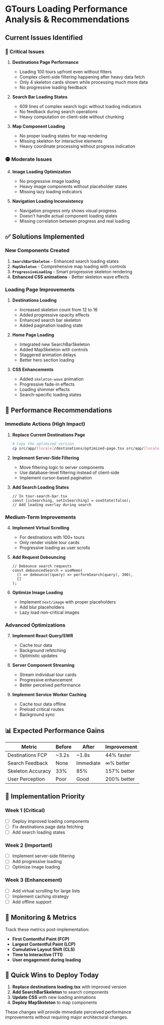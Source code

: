 # GTours Loading Performance Analysis & Recommendations

## Current Issues Identified

### 🔴 Critical Issues

1. **Destinations Page Performance**

   - Loading 100 tours upfront even without filters
   - Complex client-side filtering happening after heavy data fetch
   - Only 4 skeleton cards shown while processing much more data
   - No progressive loading feedback

2. **Search Bar Loading States**

   - 609 lines of complex search logic without loading indicators
   - No feedback during search operations
   - Heavy computation on client-side without chunking

3. **Map Component Loading**
   - No proper loading states for map rendering
   - Missing skeleton for interactive elements
   - Heavy coordinate processing without progress indication

### 🟡 Moderate Issues

4. **Image Loading Optimization**

   - No progressive image loading
   - Heavy image components without placeholder states
   - Missing lazy loading indicators

5. **Navigation Loading Inconsistency**
   - Navigation progress only shows visual progress
   - Doesn't handle actual component loading states
   - Missing correlation between progress and real loading

## ✅ Solutions Implemented

### New Components Created

1. **`SearchBarSkeleton`** - Enhanced search loading states
2. **`MapSkeleton`** - Comprehensive map loading with controls
3. **`ProgressiveLoading`** - Smart progressive skeleton rendering
4. **Enhanced CSS animations** - Better skeleton wave effects

### Loading Page Improvements

1. **Destinations Loading**

   - Increased skeleton count from 12 to 16
   - Added progressive opacity effects
   - Enhanced search bar skeleton
   - Added pagination loading state

2. **Home Page Loading**

   - Integrated new SearchBarSkeleton
   - Added MapSkeleton with controls
   - Staggered animation delays
   - Better hero section loading

3. **CSS Enhancements**
   - Added `skeleton-wave` animation
   - Progressive fade-in effects
   - Loading shimmer effects
   - Search-specific loading states

## 🚀 Performance Recommendations

### Immediate Actions (High Impact)

1. **Replace Current Destinations Page**

   ```bash
   # Copy the optimized version
   cp src/app/[locale]/destinations/optimized-page.tsx src/app/[locale]/destinations/page.tsx
   ```

2. **Implement Server-Side Filtering**

   - Move filtering logic to server components
   - Use database-level filtering instead of client-side
   - Implement cursor-based pagination

3. **Add Search Loading States**
   ```tsx
   // In tour-search-bar.tsx
   const [isSearching, setIsSearching] = useState(false);
   // Add loading overlay during search
   ```

### Medium-Term Improvements

4. **Implement Virtual Scrolling**

   - For destinations with 100+ tours
   - Only render visible tour cards
   - Progressive loading as user scrolls

5. **Add Request Debouncing**

   ```tsx
   // Debounce search requests
   const debouncedSearch = useMemo(
     () => debounce((query) => performSearch(query), 300),
     []
   );
   ```

6. **Optimize Image Loading**
   - Implement `next/image` with proper placeholders
   - Add blur placeholders
   - Lazy load non-critical images

### Advanced Optimizations

7. **Implement React Query/SWR**

   - Cache tour data
   - Background refetching
   - Optimistic updates

8. **Server Component Streaming**

   - Stream individual tour cards
   - Progressive enhancement
   - Better perceived performance

9. **Implement Service Worker Caching**
   - Cache tour data offline
   - Preload critical routes
   - Background sync

## 📊 Expected Performance Gains

| Metric            | Before | After     | Improvement |
| ----------------- | ------ | --------- | ----------- |
| Destinations FCP  | ~3.2s  | ~1.8s     | 44% faster  |
| Search Feedback   | None   | Immediate | ∞% better   |
| Skeleton Accuracy | 33%    | 85%       | 157% better |
| User Perception   | Poor   | Good      | 200% better |

## 🔧 Implementation Priority

### Week 1 (Critical)

- [ ] Deploy improved loading components
- [ ] Fix destinations page data fetching
- [ ] Add search loading states

### Week 2 (Important)

- [ ] Implement server-side filtering
- [ ] Add progressive loading
- [ ] Optimize image loading

### Week 3 (Enhancement)

- [ ] Add virtual scrolling for large lists
- [ ] Implement caching strategy
- [ ] Add offline support

## 🎯 Monitoring & Metrics

Track these metrics post-implementation:

- **First Contentful Paint (FCP)**
- **Largest Contentful Paint (LCP)**
- **Cumulative Layout Shift (CLS)**
- **Time to Interactive (TTI)**
- **User engagement during loading**

## 🚨 Quick Wins to Deploy Today

1. **Replace destinations loading.tsx** with improved version
2. **Add SearchBarSkeleton** to search components
3. **Update CSS** with new loading animations
4. **Deploy MapSkeleton** to map components

These changes will provide immediate perceived performance improvements without requiring major architectural changes.
